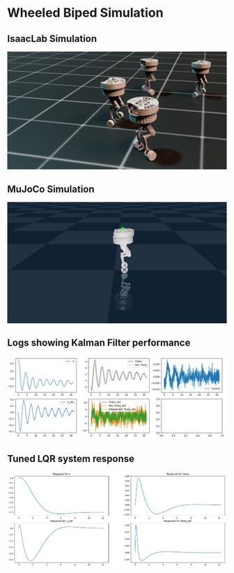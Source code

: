 # Wheeled Biped Simulation

## IsaacLab Simulation

![alt text](images/CoverPhoto.png)

## MuJoCo Simulation
![alt text](images/CoverPhotoMuJoCo.png)

## Logs showing Kalman Filter performance
![alt text](images/KalmanFilterTests.png)

## Tuned LQR system response
![alt text](images/LQR_solution_plots.png)